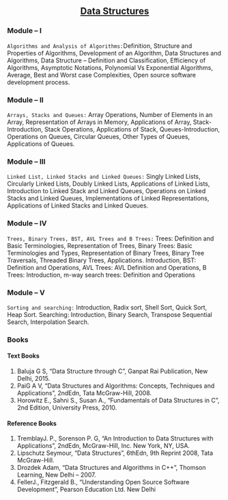 ## <center><u>Data Structures</u></center> 

### Module – I

`Algorithms and Analysis of Algorithms:`Definition, Structure and Properties of
Algorithms, Development of an Algorithm, Data Structures and Algorithms, Data
Structure – Definition and Classification, Efficiency of Algorithms, Asymptotic
Notations, Polynomial Vs Exponential Algorithms, Average, Best and Worst case
Complexities, Open source software development process.

### Module – II
`Arrays, Stacks and Queues:` Array Operations, Number of Elements in an Array,
Representation of Arrays in Memory, Applications of Array, Stack-Introduction, Stack
Operations, Applications of Stack, Queues-Introduction, Operations on Queues, Circular
Queues, Other Types of Queues, Applications of Queues.

### Module – III
`Linked List, Linked Stacks and Linked Queues:` Singly Linked Lists, Circularly
Linked Lists, Doubly Linked Lists, Applications of Linked Lists, Introduction to Linked
Stack and Linked Queues, Operations on Linked Stacks and Linked Queues,
Implementations of Linked Representations, Applications of Linked Stacks and Linked
Queues.


### Module – IV
`Trees, Binary Trees, BST, AVL Trees and B Trees:` Trees: Definition and Basic
Terminologies, Representation of Trees, Binary Trees: Basic Terminologies and Types,
Representation of Binary Trees, Binary Tree Traversals, Threaded Binary Trees,
Applications. Introduction, BST: Definition and Operations, AVL Trees: AVL Definition
and Operations, B Trees: Introduction, m-way search trees: Definition and Operations


### Module – V
`Sorting and searching:` Introduction, Radix sort, Shell Sort, Quick Sort, Heap Sort.
Searching: Introduction, Binary Search, Transpose Sequential Search, Interpolation
Search. 


### Books

#### Text Books
1. Baluja G S, “Data Structure through C”, Ganpat Rai Publication, New Delhi, 2015.
2. PaiG A V, “Data Structures and Algorithms: Concepts, Techniques and Applications”, 2ndEdn, Tata
McGraw-Hill, 2008.
3. Horowitz E., Sahni S., Susan A., “Fundamentals of Data Structures in C”, 2nd Edition, University
Press, 2010. 

#### Reference Books
1. TremblayJ. P., Sorenson P. G, “An Introduction to Data Structures with Applications”, 2ndEdn,
McGraw-Hill, Inc. New York, NY, USA.
2. Lipschutz Seymour, “Data Structures”, 6thEdn, 9th Reprint 2008, Tata McGraw-Hill.
3. Drozdek Adam, “Data Structures and Algorithms in C++”, Thomson Learning, New Delhi – 2007.
4. FellerJ., Fitzgerald B., “Understanding Open Source Software Development”, Pearson Education Ltd.
New Delhi 
